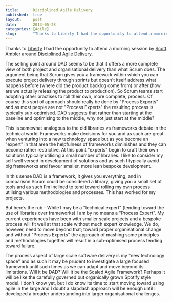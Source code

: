 ```yaml
---
title:      Disciplined Agile Delivery
published:  true
layout:     post
date:       2013-05-28
categories: [Agile]
slug:       "Thanks to Liberty I had the opportunity to attend a morning session by Scott Ambler around Disciplined Agile Delivery..."
---
```


Thanks to [Liberty](http://www.liberty-it.co.uk/) I had the opportunity to attend a morning session by [Scott Ambler](http://www.ambysoft.com/) around [Disciplined Agile Delivery](http://www.disciplinedagiledelivery.com/).  

The selling point around DAD seems to be that it offers a more complete view of both project and organisational delivery than what Scrum does.  The argument being that Scrum gives you a framework within which you can execute project delivery through sprints but doesn't itself address what happens before (where did the product backlog come from) or after (how are we actually releasing the product to production).  So Scrum teams start adopting other practises to roll their own, more complete, process.  Of course this sort of approach should really be done by "Process Experts" and as most people are not "Process Experts" the resulting process is typically sub-optimised.  DAD suggests that rather than starting at the baseline and optimising to the middle, why not just start at the middle?

This is somewhat analogous to the old libraries vs frameworks debate in the technical world. Frameworks make decisions for you and as such are great when venturing into a new technology space but as you become an "expert" in that area the helpfulness of frameworks diminishes and they can become rather restrictive.  At this point "experts" begin to craft their own solutions typically utilising a small number of libraries.  I like to consider my self well versed in development of solutions and as such I typically avoid big frameworks and favour smaller, more lean bespoke development.

In this sense DAD is a framework, it gives you everything, and in comparison Scrum could be considered a library, giving you a small set of tools and as such I'm inclined to tend toward rolling my own process utilising various methodologies and processes.  This has worked for my projects.

But here’s the rub - While I may be a "technical expert" (tending toward the use of libraries over frameworks) I am by no means a "Process Expert".  My current experiences have been with smaller scale projects and a bespoke process will fit well at that scale without much expert knowledge. We do, however, need to move beyond that; toward proper organisational change and without "Process Experts" the approach of mashing some principles and methodologies together will result in a sub-optimised process tending toward failure.

The process aspect of large scale software delivery is my "new technology space" and as such it may be prudent to investigate a large focused framework until such times as we can adapt and move beyond its limitations.  Will it be DAD?  Will it be the Scaled Agile Framework?  Perhaps it will be like the carefully governed but organically grown Spotify style model.  I don't know yet, but I do know its time to start moving toward using agile in the large and I doubt a slapdash approach will be enough until I developed a broader understanding into larger organisational challenges.